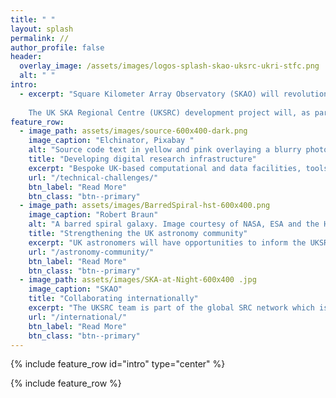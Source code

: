 ```yaml
---
title: " "
layout: splash
permalink: //
author_profile: false
header:
  overlay_image: /assets/images/logos-splash-skao-uksrc-ukri-stfc.png
  alt: " "
intro: 
  - excerpt: "Square Kilometer Array Observatory (SKAO) will revolutionize radio astronomy.   <br>  
   
    The UK SKA Regional Centre (UKSRC) development project will, as part of a global network, enable researchers to explore the evolution of the early universe."
feature_row:
  - image_path: assets/images/source-600x400-dark.png
    image_caption: "Elchinator, Pixabay "
    alt: "Source code text in yellow and pink overlaying a blurry photo  of computer racks."  
    title: "Developing digital research infrastructure"
    excerpt: "Bespoke UK-based computational and data facilities, tools, and services will contribute to the analysis of 700PB of data generated per year by the SKA telescopes."
    url: "/technical-challenges/"
    btn_label: "Read More"
    btn_class: "btn--primary"
  - image_path: assets/images/BarredSpiral-hst-600x400.png
    image_caption: "Robert Braun"
    alt: "A barred spiral galaxy. Image courtesy of NASA, ESA and the Hubble Heritage Team (STScI/AURA)."
    title: "Strengthening the UK astronomy community"
    excerpt: "UK astronomers will have opportunities to inform the UKSRC's development and to enhance their skills in preparation for the deployment of the SKA telescopes." 
    url: "/astronomy-community/"
    btn_label: "Read More"
    btn_class: "btn--primary"
  - image_path: assets/images/SKA-at-Night-600x400 .jpg
    image_caption: "SKAO"
    title: "Collaborating internationally"
    excerpt: "The UKSRC team is part of the global SRC network which is developing interoperable functionalities to find, access, manipulate and visualise SKA Data products."
    url: "/international/"
    btn_label: "Read More"
    btn_class: "btn--primary"
---
```


{% include feature_row id="intro" type="center" %}

{% include feature_row %}
